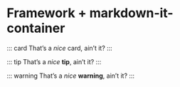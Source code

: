 # Framework + markdown-it-container

::: card
That’s a _nice_ card, ain’t it?
:::

::: tip
That’s a _nice_ **tip**, ain’t it?
:::

::: warning
That’s a _nice_ **warning**, ain’t it?
:::
